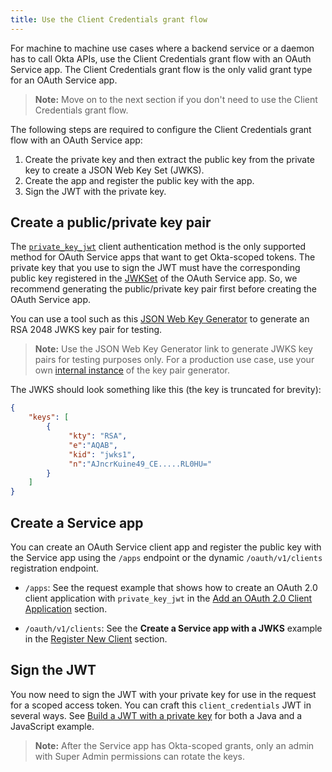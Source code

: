 ```yaml
---
title: Use the Client Credentials grant flow
---
```

For machine to machine use cases where a backend service or a daemon has to call Okta APIs, use the Client Credentials grant flow with an OAuth Service app. The Client Credentials grant flow is the only valid grant type for an OAuth Service app.

> **Note:** Move on to the <GuideLink link="../define-allowed-scopes">next section</GuideLink> if you don't need to use the Client Credentials grant flow.

The following steps are required to configure the Client Credentials grant flow with an OAuth Service app:

1. Create the private key and then extract the public key from the private key to create a JSON Web Key Set (JWKS).
2. Create the app and register the public key with the app.
3. Sign the JWT with the private key.

## Create a public/private key pair
The [`private_key_jwt`](/docs/reference/api/oidc/#jwt-with-private-key) client authentication method is the only supported method for OAuth Service apps that want to get Okta-scoped tokens. The private key that you use to sign the JWT must have the corresponding public key registered in the [JWKSet](/docs/reference/api/oauth-clients/#json-web-key-set) of the OAuth Service app. So, we recommend generating the public/private key pair first before creating the OAuth Service app.

You can use a tool such as this [JSON Web Key Generator](https://mkjwk.org/) to generate an RSA 2048 JWKS key pair for testing.

> **Note:** Use the JSON Web Key Generator link to generate JWKS key pairs for testing purposes only. For a production use case, use your own [internal instance](https://github.com/mitreid-connect/mkjwk.org) of the key pair generator.

The JWKS should look something like this (the key is truncated for brevity):

```json
{
    "keys": [
        {
             "kty": "RSA",
             "e":"AQAB",
             "kid": "jwks1",
             "n":"AJncrKuine49_CE.....RL0HU="
        }
    ]
}
```
## Create a Service app
You can create an OAuth Service client app and register the public key with the Service app using the `/apps` endpoint or the dynamic `/oauth/v1/clients` registration endpoint.

* `/apps`: See the request example that shows how to create an OAuth 2.0 client application with `private_key_jwt` in the [Add an OAuth 2.0 Client Application](/docs/reference/api/apps/#add-oauth-2-0-client-application) section.

* `/oauth/v1/clients`: See the **Create a Service app with a JWKS** example in the [Register New Client](/docs/reference/api/oauth-clients/#register-new-client) section.

## Sign the JWT
You now need to sign the JWT with your private key for use in the request for a scoped access token. You can craft this `client_credentials` JWT in several ways. See [Build a JWT with a private key](/docs/guides/build-self-signed-jwt/java/jwt-with-private-key/) for both a Java and a JavaScript example.

> **Note:** After the Service app has Okta-scoped grants, only an admin with Super Admin permissions can rotate the keys.

<NextSectionLink/>
